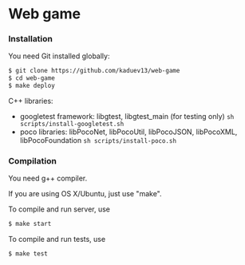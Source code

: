 # Web game

### Installation

You need Git installed globally:

```sh
$ git clone https://github.com/kaduev13/web-game
$ cd web-game
$ make deploy
```

C++ libraries:

- googletest framework: libgtest, libgtest_main (for testing only) `sh scripts/install-googletest.sh`
- poco libraries: libPocoNet, libPocoUtil, libPocoJSON, libPocoXML, libPocoFoundation `sh scripts/install-poco.sh`


### Compilation

You need g++ compiler.

If you are using OS X/Ubuntu, just use "make".

To compile and run server, use

```sh
$ make start
```

To compile and run tests, use

```sh
$ make test
```

